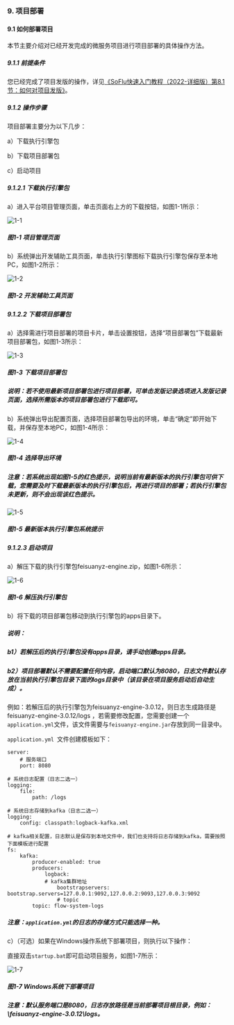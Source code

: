 ### 9. 项目部署

#### 9.1 如何部署项目

本节主要介绍对已经开发完成的微服务项目进行项目部署的具体操作方法。

##### 9.1.1 前提条件

您已经完成了项目发版的操作，详见[《SoFlu快速入门教程（2022-详细版）第8.1节：如何对项目发版》](https://gitee.com/feisuanyz/SoFlu-adp/blob/master/SoFlu%EF%BC%88%E5%90%8E%E7%AB%AF%EF%BC%89%E5%85%A8%E8%87%AA%E5%8A%A8%E5%BC%80%E5%8F%91%E5%B9%B3%E5%8F%B0%E6%95%99%E7%A8%8B/SoFlu%EF%BC%88%E5%90%8E%E7%AB%AF%EF%BC%89%E5%BF%AB%E9%80%9F%E5%85%A5%E9%97%A8%E6%95%99%E7%A8%8B/SoFlu%E5%BF%AB%E9%80%9F%E5%85%A5%E9%97%A8%E6%95%99%E7%A8%8B%EF%BC%882022-%E8%AF%A6%E7%BB%86%E7%89%88%EF%BC%89/8.%20%E9%A1%B9%E7%9B%AE%E5%8F%91%E7%89%88/1.%20%E5%A6%82%E4%BD%95%E5%AF%B9%E9%A1%B9%E7%9B%AE%E5%8F%91%E7%89%88.md)。

##### 9.1.2 操作步骤

项目部署主要分为以下几步：

a）下载执行引擎包

b）下载项目部署包

c）启动项目

##### 9.1.2.1 下载执行引擎包

a）进入平台项目管理页面，单击页面右上方的下载按钮，如图1-1所示：

![1-1](https://www.feisuanyz.com/fsimage/ks-image/xiangmubushu/xiazaibushubao_1.png)

##### 图1-1 项目管理页面

b）系统弹出开发辅助工具页面，单击执行引擎图标下载执行引擎包保存至本地PC，如图1-2所示：

![1-2](https://www.feisuanyz.com/fsimage/ks-image/xiangmubushu/xiazaibushubao_2.png)

##### 图1-2 开发辅助工具页面

##### 9.1.2.2 下载项目部署包

a）选择需进行项目部署的项目卡片，单击设置按钮，选择“项目部署包”下载最新项目部署包，如图1-3所示：

![1-3](https://www.feisuanyz.com/fsimage/ks-image/xiangmubushu/xiazaibushubao_4.png)

##### 图1-3 下载项目部署包

##### 说明：若不使用最新项目部署包进行项目部署，可单击发版记录选项进入发版记录页面，选择所需版本的项目部署包进行下载即可。

b）系统弹出导出配置页面，选择项目部署包导出的环境，单击“确定”即开始下载，并保存至本地PC，如图1-4所示：

![1-4](https://www.feisuanyz.com/fsimage/ks-image/xiangmubushu/xiazaibushubao_5.png)

##### 图1-4 选择导出环境

##### 注意：若系统出现如图1-5的红色提示，说明当前有最新版本的执行引擎包可供下载，您需要及时下载最新版本的执行引擎包后，再进行项目的部署；若执行引擎包未更新，则不会出现该红色提示。

![1-5](https://www.feisuanyz.com/fsimage/ks-image/xmbushu_1.png)

##### 图1-5 最新版本执行引擎包系统提示

##### 9.1.2.3 启动项目

a）解压下载的执行引擎包feisuanyz-engine.zip，如图1-6所示：

![1-6](https://www.feisuanyz.com/fsimage/ks-image/ks_8-6_img.png)

##### 图1-6 解压执行引擎包

b）将下载的项目部署包移动到执行引擎包的apps目录下。

##### 说明：

##### b1）若解压后的执行引擎包没有apps目录，请手动创建apps目录。

##### b2）项目部署默认不需要配置任何内容，启动端口默认为8080，日志文件默认存放在当前执行引擎包目录下面的logs目录中（该目录在项目服务启动后自动生成）。
例如：若解压后的执行引擎包为feisuanyz-engine-3.0.12，则日志生成路径是 feisuanyz-engine-3.0.12/logs ，若需要修改配置，您需要创建一个` application.yml `文件，该文件需要与` feisuanyz-engine.jar `存放到同一目录中。

`application.yml `文件创建模板如下：

```
server:
    # 服务端口
    port: 8080

# 系统日志配置（日志二选一）
logging:
    file:
        path: /logs
        
# 系统日志存储到kafka（日志二选一）
logging:
    config: classpath:logback-kafka.xml

# kafka相关配置，日志默认是保存到本地文件中，我们也支持将日志存储到kafka，需要按照下面模板进行配置
fs:
    kafka:
        producer-enabled: true
        producers:
            logback:
            # kafka集群地址
                bootstrapservers: bootstrap.servers=127.0.0.1:9092,127.0.0.2:9093,127.0.0.3:9092
                # topic
        topic: flow-system-logs
```

##### 注意：` application.yml `的日志的存储方式只能选择一种。

c）（可选）如果在Windows操作系统下部署项目，则执行以下操作：

直接双击` startup.bat `即可启动项目服务，如图1-7所示：

![1-7](https://www.feisuanyz.com/fsimage/ks-image/xiangmubushu/xiazaibushubao_7.png)

##### 图1-7 Windows系统下部署项目

##### 注意：默认服务端口是8080，日志存放路径是当前部署项目根目录，例如：\feisuanyz-engine-3.0.12\logs。
